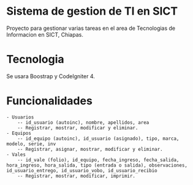 # Sistema de gestion de TI en SICT

Proyecto para gestionar varias tareas en el area de Tecnologias de Informacion en SICT, Chiapas.

# Tecnologia

Se usara Boostrap y CodeIgniter 4.

# Funcionalidades

    - Usuarios
        -- id_usuario (autoinc), nombre, apellidos, area
        -- Registrar, mostrar, modificar y eliminar.
    - Equipos
        -- id_equipo (autoinc), id_usuario (asignado), tipo, marca, modelo, serie, inv
        -- Registrar, asignar, mostrar, modificar y eliminar.
    - Vales
        -- id_vale (folio), id_equipo, fecha_ingreso, fecha_salida, hora_ingreso, hora_salida, tipo (entrada o salida), observaciones, id_usuario_entrego, id_usuario_vobo, id_usuario_recibio
        -- Registrar, mostrar, modificar, imprimir.